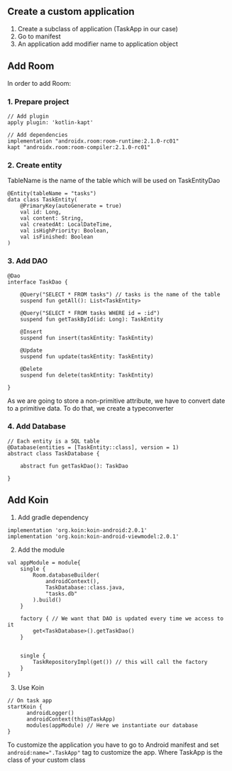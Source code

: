 ## Create a custom application

1.  Create a subclass of application (TaskApp in our case) 
2.  Go to manifest 
3.  An application add modifier name to application object

## Add Room

In order to add Room:

### 1. Prepare project
``` 
// Add plugin
apply plugin: 'kotlin-kapt'

// Add dependencies
implementation "androidx.room:room-runtime:2.1.0-rc01"
kapt "androidx.room:room-compiler:2.1.0-rc01"

```

### 2. Create entity
TableName is the name of the table which will be used on TaskEntityDao
``` 
@Entity(tableName = "tasks")
data class TaskEntity(
    @PrimaryKey(autoGenerate = true)
    val id: Long,
    val content: String,
    val createdAt: LocalDateTime,
    val isHighPriority: Boolean,
    val isFinished: Boolean
)
```

### 3. Add DAO

``` 
@Dao
interface TaskDao {

    @Query("SELECT * FROM tasks") // tasks is the name of the table
    suspend fun getAll(): List<TaskEntity>

    @Query("SELECT * FROM tasks WHERE id = :id")
    suspend fun getTaskById(id: Long): TaskEntity

    @Insert
    suspend fun insert(taskEntity: TaskEntity)

    @Update
    suspend fun update(taskEntity: TaskEntity)

    @Delete
    suspend fun delete(taskEntity: TaskEntity)

}
```

As we are going to store a non-primitive attribute, we have to convert date to a primitive data. To do that, we create a typeconverter

### 4. Add Database
``` 
// Each entity is a SQL table
@Database(entities = [TaskEntity::class], version = 1)
abstract class TaskDatabase {
    
    abstract fun getTaskDao(): TaskDao
    
}
``` 

## Add Koin
1. Add gradle dependency
```
implementation 'org.koin:koin-android:2.0.1'
implementation 'org.koin:koin-android-viewmodel:2.0.1'
```

2. Add the module
```
val appModule = module{
    single {
        Room.databaseBuilder(
            androidContext(),
            TaskDatabase::class.java,
            "tasks.db"
        ).build()
    }

    factory { // We want that DAO is updated every time we access to it
        get<TaskDatabase>().getTaskDao()
    }


    single {
        TaskRepositoryImpl(get()) // this will call the factory
    }
}
```

3. Use Koin
```
// On task app
startKoin {
      androidLogger()
      androidContext(this@TaskApp)
      modules(appModule) // Here we instantiate our database
}
``` 
To customize the application you have to go to Android manifest and set `android:name=".TaskApp"` tag to customize the app. Where TaskApp is the class of your custom class